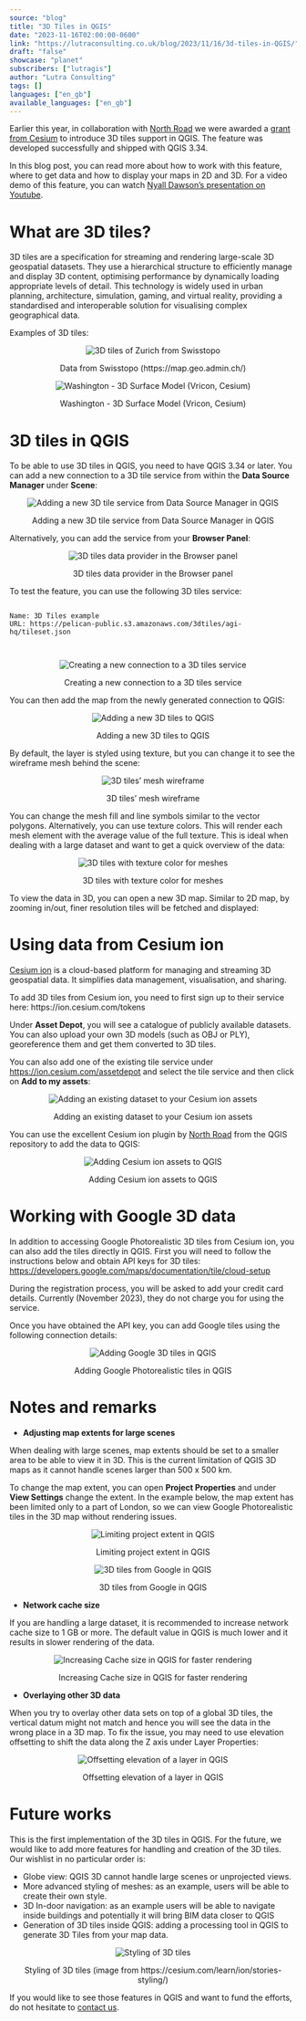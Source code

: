 ```yaml
---
source: "blog"
title: "3D Tiles in QGIS"
date: "2023-11-16T02:00:00-0600"
link: "https://lutraconsulting.co.uk/blog/2023/11/16/3d-tiles-in-QGIS/"
draft: "false"
showcase: "planet"
subscribers: ["lutragis"]
author: "Lutra Consulting"
tags: []
languages: ["en_gb"]
available_languages: ["en_gb"]
---
```


<p>Earlier this year, in collaboration with <a href="https://north-road.com/2023/06/01/cesium-ecosystem-grant-win-for-qgis-3d-tiles/">North Road</a> we were awarded a <a href="https://cesium.com/cesium-ecosystem-grants/grant-directory/">grant from Cesium</a> to introduce 3D tiles support in QGIS. The feature was developed successfully and shipped with QGIS 3.34.</p>

<p>In this blog post, you can read more about how to work with this feature, where to get data and how to display your maps in 2D and 3D. For a video demo of this feature, you can watch <a href="https://www.youtube.com/watch?v=vazJlXTcLsw">Nyall Dawson’s presentation on Youtube</a>.</p>

<h1 id="what-are-3d-tiles">What are 3D tiles?</h1>

<p>3D tiles are a specification for streaming and rendering large-scale 3D geospatial datasets. They use a hierarchical structure to efficiently manage and display 3D content, optimising performance by dynamically loading appropriate levels of detail. This technology is widely used in urban planning, architecture, simulation, gaming, and virtual reality, providing a standardised and interoperable solution for visualising complex geographical data.</p>

<p>Examples of 3D tiles:</p>

<center>
  <p><img alt="3D tiles of Zurich from Swisstopo" src="https://lutraconsulting.co.uk/img/posts/3d_tiles_example_1.png" title="3D tiles of Zurich from Swisstopo" /></p>
  Data from Swisstopo (https://map.geo.admin.ch/)
</center>

<center>
  <p><img alt="Washington - 3D Surface Model (Vricon, Cesium)" src="https://lutraconsulting.co.uk/img/posts/3d_tiles_example_2.png" title="Washington - 3D Surface Model (Vricon, Cesium)" /></p>
  Washington - 3D Surface Model (Vricon, Cesium)
</center>

<h1 id="3d-tiles-in-qgis">3D tiles in QGIS</h1>

<p>To be able to use 3D tiles in QGIS, you need to have QGIS 3.34 or later. You can add a new connection to a 3D tile service from within the <strong>Data Source Manager</strong> under <strong>Scene</strong>:</p>

<center>
  <p><img alt="Adding a new 3D tile service from Data Source Manager in QGIS" src="https://lutraconsulting.co.uk/img/posts/3d_tiles_data_source_manager.png" title="Adding a new 3D tile service from Data Source Manager in QGIS" /></p>
  Adding a new 3D tile service from Data Source Manager in QGIS
</center>

<p>Alternatively, you can add the service from your <strong>Browser Panel</strong>:</p>

<center>
  <p><img alt="3D tiles data provider in the Browser panel" src="https://lutraconsulting.co.uk/img/posts/3d_tiles_browser_panel.png" title="3D tiles data provider in the Browser panel" /></p>
  3D tiles data provider in the Browser panel
</center>

<p>To test the feature, you can use the following 3D tiles service:</p>

<div class="highlighter-rouge"><div class="highlight"><pre class="highlight"><code>
Name: 3D Tiles example
URL: https://pelican-public.s3.amazonaws.com/3dtiles/agi-hq/tileset.json

</code></pre></div></div>

<center>
  <p><img alt="Creating a new connection to a 3D tiles service" src="https://lutraconsulting.co.uk/img/posts/3d_tiles_scene_bathurst.png" title="Creating a new connection to a 3D tiles service" /></p>
  Creating a new connection to a 3D tiles service
</center>

<p>You can then add the map from the newly generated connection to QGIS:</p>

<center>
  <p><img alt="Adding a new 3D tiles to QGIS" src="https://lutraconsulting.co.uk/img/posts/3d_tiles_2d_bathurst.png" title="Adding a new 3D tiles to QGIS" /></p>
  Adding a new 3D tiles to QGIS
</center>

<p>By default, the layer is styled using texture, but you can change it to see the wireframe mesh behind the scene:</p>

<center>
  <p><img alt="3D tiles’ mesh wireframe" src="https://lutraconsulting.co.uk/img/posts/3d_tiles_2d_mesh_bathurst.png" title="3D tiles’ mesh wireframe" /></p>
  3D tiles’ mesh wireframe
</center>

<p>You can change the mesh fill and line symbols similar to the vector polygons. Alternatively, you can use texture colors. This will render each mesh element with the average value of the full texture. This is ideal when dealing with a large dataset and want to get a quick overview of the data:</p>

<center>
  <p><img alt="3D tiles with texture color for meshes" src="https://lutraconsulting.co.uk/img/posts/3d_tiles_2d_mesh_styled_bathurst.png" title="3D tiles with texture color for meshes" /></p>
  3D tiles with texture color for meshes
</center>

<p>To view the data in 3D, you can open a new 3D map. Similar to 2D map, by zooming in/out, finer resolution tiles will be fetched and displayed:</p>

<center>
   
</center>

<h1 id="using-data-from-cesium-ion">Using data from Cesium ion</h1>

<p><a href="https://ion.cesium.com/">Cesium ion</a> is a cloud-based platform for managing and streaming 3D geospatial data. It simplifies data management, visualisation, and sharing.</p>

<p>To add 3D tiles from Cesium ion, you need to first sign up to their service here:
https://ion.cesium.com/tokens</p>

<p>Under <strong>Asset Depot</strong>, you will see a catalogue of publicly available datasets. You can also upload your own 3D models (such as OBJ or PLY), georeference them and get them converted to 3D tiles.</p>

<p>You can also add one of the existing tile service under <a href="https://ion.cesium.com/assetdepot">https://ion.cesium.com/assetdepot</a> and select the tile service and then click on <strong>Add to my assets</strong>:</p>

<center>
  <p><img alt="Adding an existing dataset to your Cesium ion assets" src="https://lutraconsulting.co.uk/img/posts/3d_tiles_cesium_ion.png" title="Adding an existing dataset to your Cesium ion assets" /></p>
  Adding an existing dataset to your Cesium ion assets
</center>

<p>You can use the excellent Cesium ion plugin by <a href="https://plugins.qgis.org/plugins/cesium_ion/">North Road</a> from the QGIS repository to add the data to QGIS:</p>

<center>
  <p><img alt="Adding Cesium ion assets to QGIS" src="https://lutraconsulting.co.uk/img/posts/3d_tiles_cesium_ion_assets.png" title="Adding Cesium ion assets to QGIS" /></p>
  Adding Cesium ion assets to QGIS
</center>

<h1 id="working-with-google-3d-data">Working with Google 3D data</h1>

<p>In addition to accessing Google Photorealistic 3D tiles from Cesium ion, you can also add the tiles directly in QGIS. First you will need to follow the instructions below and obtain API keys for 3D tiles:
<a href="https://developers.google.com/maps/documentation/tile/cloud-setup">https://developers.google.com/maps/documentation/tile/cloud-setup</a></p>

<p>During the registration process, you will be asked to add your credit card details. Currently (November 2023), they do not charge you for using the service.</p>

<p>Once you have obtained the API key, you can add Google tiles using the following connection details:</p>

<center>
  <p><img alt="Adding Google 3D tiles in QGIS" src="https://lutraconsulting.co.uk/img/posts/3d_tiles_google_connection.png" title="Adding Google 3D tiles in QGIS" /></p>
  Adding Google Photorealistic tiles in QGIS
</center>

<h1 id="notes-and-remarks">Notes and remarks</h1>

<ul>
  <li><strong>Adjusting  map extents for large scenes</strong></li>
</ul>

<p>When dealing with large scenes, map extents should be set to a smaller area to be able to view it in 3D. This is the current limitation of QGIS 3D maps as it cannot handle scenes larger than 500 x 500 km.</p>

<p>To change the map extent, you can open <strong>Project Properties</strong> and under <strong>View Settings</strong> change the extent. In the example below, the map extent has been limited only to a part of London, so we can view Google Photorealistic tiles in the 3D map without rendering issues.</p>

<center>
  <p><img alt="Limiting project extent in QGIS" src="https://lutraconsulting.co.uk/img/posts/3d_tiles_map_extent.png" title="Limiting project extent in QGIS" /></p>
  Limiting project extent in QGIS
</center>

<center>
  <p><img alt="3D tiles from Google in QGIS" src="https://lutraconsulting.co.uk/img/posts/3d_map_3d_london.png" title="3D tiles from Google in QGIS" /></p>
  3D tiles from Google in QGIS
</center>

<ul>
  <li><strong>Network cache size</strong></li>
</ul>

<p>If you are handling a large dataset, it is recommended to increase network cache size to 1 GB or more. The default value in QGIS is much lower and it results in slower rendering of the data.</p>

<center>
  <p><img alt="Increasing Cache size in QGIS for faster rendering" src="https://lutraconsulting.co.uk/img/posts/3d_tiles_network_cache.png" title="Increasing Cache size in QGIS for faster rendering" /></p>
  Increasing Cache size in QGIS for faster rendering
</center>

<ul>
  <li><strong>Overlaying other 3D data</strong></li>
</ul>

<p>When you try to overlay other data sets on top of a global 3D tiles, the vertical datum might not match and hence you will see the data in the wrong place in a 3D map. To fix the issue, you may need to use elevation offsetting to shift the data along the Z axis under Layer Properties:</p>

<center>
  <p><img alt="Offsetting elevation of a layer in QGIS" src="https://lutraconsulting.co.uk/img/posts/3d_tiles_elevation_offset.png" title="Offsetting elevation of a layer in QGIS" /></p>
  Offsetting elevation of a layer in QGIS
</center>

<h1 id="future-works">Future works</h1>

<p>This is the first implementation of the 3D tiles in QGIS. For the future, we would like to add more features for handling and creation of the 3D tiles. Our wishlist in no particular order is:</p>

<ul>
  <li>Globe view: QGIS 3D cannot handle large scenes or unprojected views.</li>
  <li>More advanced styling of meshes: as an example, users will be able to create their own style.</li>
  <li>3D In-door navigation: as an example users will be able to navigate inside buildings and potentially it will bring BIM data closer to QGIS</li>
  <li>Generation of 3D tiles inside QGIS: adding a processing tool in QGIS to generate 3D Tiles from your map data.</li>
</ul>

<center>
  <p><img alt="Styling of 3D tiles" src="https://lutraconsulting.co.uk/img/posts/3d_tiles_3d_styled_mesh.png" title="Styling of 3D tiles" /></p>
  Styling of 3D tiles (image from https://cesium.com/learn/ion/stories-styling/)
</center>

<p>If you would like to see those features in QGIS and want to fund the efforts, do not hesitate to <a href="mailto:info@lutraconsulting.co.uk">contact us</a>.</p>
